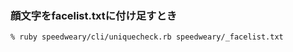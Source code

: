 
### 顔文字をfacelist.txtに付け足すとき
```sh
% ruby speedweary/cli/uniquecheck.rb speedweary/_facelist.txt
```
